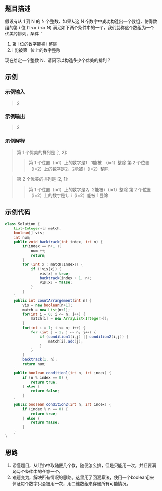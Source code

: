 ## 题目描述
假设有从 1 到 N 的 N 个整数，如果从这 N 个数字中成功构造出一个数组，使得数组的第 i 位 (1 <= i <= N) 满足如下两个条件中的一个，我们就称这个数组为一个优美的排列。条件：
1. 第 i 位的数字能被 i 整除
2. i 能被第 i 位上的数字整除

现在给定一个整数 N，请问可以构造多少个优美的排列？

## 示例
### 示例输入
> 2
### 示例输出
> 2
### 示例解释
> 第 1 个优美的排列是 [1, 2]:
>> 第 1 个位置（i=1）上的数字是1，1能被 i（i=1）整除
>> 第 2 个位置（i=2）上的数字是2，2能被 i（i=2）整除

> 第 2 个优美的排列是 [2, 1]:
>> 第 1 个位置（i=1）上的数字是2，2能被 i（i=1）整除
>> 第 2 个位置（i=2）上的数字是1，i（i=2）能被 1 整除

## 示例代码
``` java
class Solution {
    List<Integer>[] match;
    boolean[] vis;
    int num;
    public void backtrack(int index, int n) {
        if(index == n+1 ){
            num ++;
            return;
        }
        for (int x : match[index]) {
            if (!vis[x]) {
                vis[x] = true;
                backtrack(index + 1, n);
                vis[x] = false;
            }
        }
    }
    public int countArrangement(int n) {
        vis = new boolean[n+1];
        match = new List[n+1];
        for(int i = 0; i <= n; i++) {
            match[i] = new ArrayList<Integer>();
        }
        for(int i = 1; i <= n; i++) {
            for (int j = 1; j <= n; j++) {
                if (condition1(i,j) || condition2(i,j)) {
                    match[i].add(j);
                }
            }
        }
        backtrack(1, n);
        return num;
    }
    public boolean condition1(int n, int index) {
        if (n % index == 0) {
            return true;
        } else {
            return false;
        } 
    }
    public boolean condition2(int n, int index) {
        if (index % n == 0) {
            return true;
        } else {
            return false;
        }
    }
}
```

## 思路
1. 读懂题目，从1到n中取随便几个数，随便怎么排，但是只能用一次，并且要满足两个条件中的任意一个。
2. 难题变为，解决所有情况的思路。这里用了回溯算法，使用一个boolean[]来保证每个数字只会被用一次，用二维数组来存储所有可能情况。